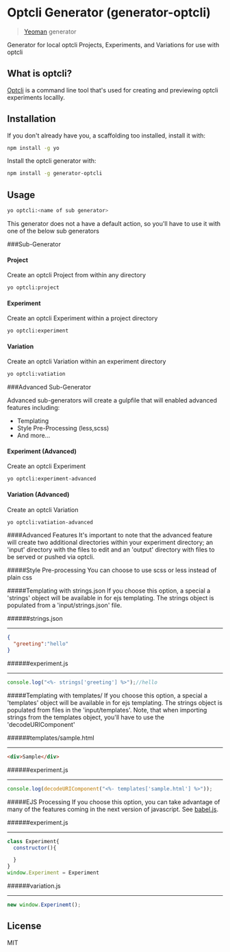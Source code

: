 # Optcli Generator (generator-optcli)

> [Yeoman](http://yeoman.io) generator


Generator for local optcli Projects, Experiments, and Variations for use with optcli

## What is optcli?
[Optcli](https://www.github.com/funnelenvy/optcli) is a command line tool that's used for creating and previewing optcli experiments locallly.

## Installation

If you don't already have you, a scaffolding too installed, install it with:

```bash
npm install -g yo
```

Install the optcli generator with:

```bash
npm install -g generator-optcli
```

## Usage

```bash
yo optcli:<name of sub generator>
```

This generator does not a have a default action, so you'll have to use it with one of the below sub generators

###Sub-Generator

#### Project

Create an optcli Project from within any directory

```bash
yo optcli:project
```

#### Experiment

Create an optcli Experiment within a project directory

```bash
yo optcli:experiment
```

#### Variation

Create an optcli Variation within an experiment directory

```bash
yo optcli:vatiation
```

###Advanced Sub-Generator

Advanced sub-generators will create a gulpfile that will enabled advanced features including:
 - Templating
 - Style Pre-Processing (less,scss)
 - And more...


#### Experiment (Advanced)

Create an optcli Experiment

```bash
yo optcli:experiment-advanced
```

#### Variation (Advanced)

Create an optcli Variation

```bash
yo optcli:vatiation-advanced
 ```

####Advanced Features
It's important to note that the advanced feature will create two additional directories within your experiment directory; an 'input' directory with the files to edit and an 'output' directory with files to be served or pushed via optcli.

#####Style Pre-processing
You can choose to use scss or less instead of plain css

#####Templating with strings.json
If you choose this option, a special a 'strings' object will be available in for ejs templating. The strings object is populated from a 'input/strings.json' file.

######strings.json

---
```json
{
  "greeting":"hello"
}
```
######experiment.js

---
```js
console.log("<%- strings['greeting'] %>");//hello
```

#####Templating with templates/
If you choose this option, a special a 'templates' object will be available in for ejs templating. The strings object is populated from files in the 'input/templates'. Note, that when importing strings from the templates object, you'll have to use the 'decodeURIComponent'


######templates/sample.html

---
```html
<div>Sample</div>
```
######experiment.js

---
```js
console.log(decodeURIComponent("<%- templates['sample.html'] %>"));
```
#####EJS Processing
If you choose this option, you can take advantage of many of the features coming in the next version of javascript. See [babel.js](https://babeljs.io/).




######experiment.js

---
```js
class Experiment{
  constructor(){

  }
}
window.Experiment = Experiment
```
######variation.js

---
```js
new window.Experinemt();
```
## License

MIT
